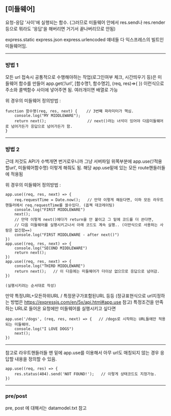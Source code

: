 
## [미들웨어]

요청-응답 '사이'에 실행되는 함수.
(그러므로 미들웨어 안에서 res.send나 res.render 등으로 뭐라도 '응답'을 해버리면 거기서 끝나버리므로 안됨)

express.static  express.json  express.urlencoded
얘네들 다 익스프레스의 빌트인 미들웨어임.

-----------------------------
### 방법 1

모든 url 접속시 공통적으로 수행해야하는 작업(로그인여부 체크, 시간띄우기 등)은
미들웨어 함수를 만들어 app.get(‘/url’, [함수명1, 함수명2], (req, res)=>{ })
이런식으로 주소와 콜백함수 사이에 넣어주면 됨.
여러개이면 배열로 가능

위 경우의 미들웨어 정의방법 :

    function 함수명(req, res, next) {    // 3번째 파라미터가 핵심.
        console.log("MY MIDDLEWARE");
        return next();                  // next()라는 녀석이 있어야 다음미들웨어로 넘어가든가 응답으로 넘어가든가 함.
    }

-----------------------------
### 방법 2

근데 저것도 API가 수백개면 번거로우니까 그냥
서버파일 위쪽부분에 app.use(‘/적용할url’, 미들웨어함수명) 이렇게 해줘도 됨.
해당 app.use밑에 있는 모든 route핸들러들에 적용됨

위 경우의 미들웨어 정의방법 :

    app.use((req, res, next) => {
        req.requestTime = Date.now();   // 만약 이렇게 해둔다면, 이하 모든 라우트핸들러에서 req.requestTime를 쓸수있다. (옵젝 데코레이팅)
        console.log("FIRST MIDDLEWARE")
        next();
        // 만약 이렇게 next()에다가 return을 안 붙이고 그 밑에 코드를 더 쓴다면,
        // 다음 미들웨어를 실행시키고나서 아래 코드도 계속 실행.. (이딴식으로 사용하는 사람은 없긴함==)
        console.log("FIRST MIDDLEWARE - after next()")
    })
    app.use((req, res, next) => {
        console.log("SECOND MIDDLEWARE")
        return next();
    })
    app.use((req, res, next) => {
        console.log("THIRD MIDDLEWARE")
        return next();   // 이 다음에는 미들웨어가 더이상 없으므로 응답으로 넘어감.
    })

    (실행시키려는 순서대로 작성)


만약 특정URL+모든하위URL / 특정문구가포함된URL 등등
(정규표현식으로 url지정하는 방법은 https://expressjs.com/en/5x/api.html#app.use 참고)
특정조건을 만족하는 URL로 들어온 요청에만 미들웨어를 실행시키고 싶다면

    app.use('/dogs', (req, res, next) => {   // /dogs로 시작하는 URL들에만 적용되는 미들웨어.
        console.log("I LOVE DOGS")
        next();
    })


-----------------------------

참고로 라우트핸들러들 맨 밑에 app.use를 이용해서
아무 url도 매칭되지 않는 경우 응답할 내용을 정의할 수 있음.

    app.use((req, res) => {
        res.status(404).send('NOT FOUND!');   // 이렇게 상태코드도 지정가능.
    })


-----------------------------
### pre/post

pre, post 에 대해서는 datamodel.txt 참고